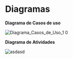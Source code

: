 # Diagramas
**Diagrama de Casos de uso**

![Diagrama_Casos_de_Uso_1 0](https://user-images.githubusercontent.com/65633856/197900070-dc4f7683-e10f-42d4-8f2f-16441060d922.svg)


**Diagrama de Atividades**

![asdasd](https://user-images.githubusercontent.com/65633856/197900103-ba3c23f1-dfea-46db-8d92-38dae395640d.svg)
